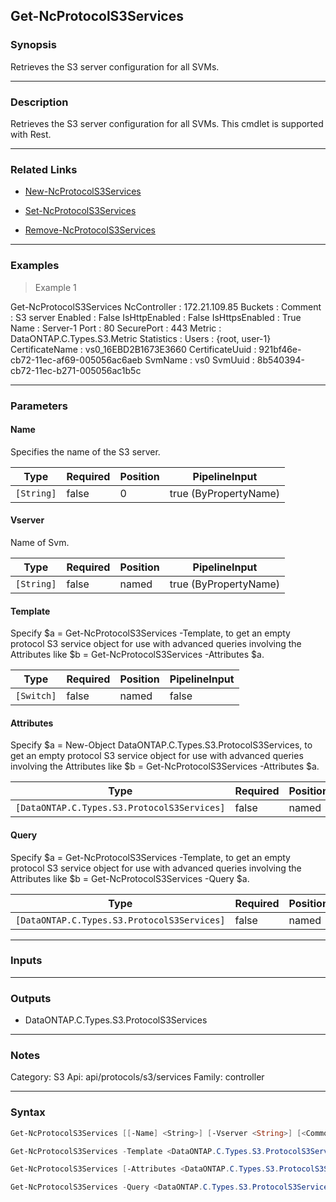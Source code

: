 Get-NcProtocolS3Services
------------------------

### Synopsis
Retrieves the S3 server configuration for all SVMs.

---

### Description

Retrieves the S3 server configuration for all SVMs. This cmdlet is supported with Rest.

---

### Related Links
* [New-NcProtocolS3Services](New-NcProtocolS3Services)

* [Set-NcProtocolS3Services](Set-NcProtocolS3Services)

* [Remove-NcProtocolS3Services](Remove-NcProtocolS3Services)

---

### Examples
> Example 1

Get-NcProtocolS3Services
NcController    : 172.21.109.85
Buckets         :
Comment         : S3 server
Enabled         : False
IsHttpEnabled   : False
IsHttpsEnabled  : True
Name            : Server-1
Port            : 80
SecurePort      : 443
Metric          : DataONTAP.C.Types.S3.Metric
Statistics      :
Users           : {root, user-1}
CertificateName : vs0_16EBD2B1673E3660
CertificateUuid : 921bf46e-cb72-11ec-af69-005056ac6aeb
SvmName         : vs0
SvmUuid         : 8b540394-cb72-11ec-b271-005056ac1b5c

---

### Parameters
#### **Name**
Specifies the name of the S3 server.

|Type      |Required|Position|PipelineInput        |
|----------|--------|--------|---------------------|
|`[String]`|false   |0       |true (ByPropertyName)|

#### **Vserver**
Name of Svm.

|Type      |Required|Position|PipelineInput        |
|----------|--------|--------|---------------------|
|`[String]`|false   |named   |true (ByPropertyName)|

#### **Template**
Specify $a = Get-NcProtocolS3Services -Template, to get an empty protocol S3 service object for use with advanced queries involving the Attributes like $b = Get-NcProtocolS3Services -Attributes $a.

|Type      |Required|Position|PipelineInput|
|----------|--------|--------|-------------|
|`[Switch]`|false   |named   |false        |

#### **Attributes**
Specify $a = New-Object DataONTAP.C.Types.S3.ProtocolS3Services, to get an empty protocol S3 service object for use with advanced queries involving the Attributes like $b = Get-NcProtocolS3Services -Attributes $a.

|Type                                       |Required|Position|PipelineInput|
|-------------------------------------------|--------|--------|-------------|
|`[DataONTAP.C.Types.S3.ProtocolS3Services]`|false   |named   |false        |

#### **Query**
Specify $a = Get-NcProtocolS3Services -Template, to get an empty protocol S3 service object for use with advanced queries involving the Attributes like $b = Get-NcProtocolS3Services -Query $a.

|Type                                       |Required|Position|PipelineInput|
|-------------------------------------------|--------|--------|-------------|
|`[DataONTAP.C.Types.S3.ProtocolS3Services]`|false   |named   |false        |

---

### Inputs

---

### Outputs
* DataONTAP.C.Types.S3.ProtocolS3Services

---

### Notes
Category: S3
Api: api/protocols/s3/services
Family: controller

---

### Syntax
```PowerShell
Get-NcProtocolS3Services [[-Name] <String>] [-Vserver <String>] [<CommonParameters>]
```
```PowerShell
Get-NcProtocolS3Services -Template <DataONTAP.C.Types.S3.ProtocolS3Services> [<CommonParameters>]
```
```PowerShell
Get-NcProtocolS3Services [-Attributes <DataONTAP.C.Types.S3.ProtocolS3Services>] [<CommonParameters>]
```
```PowerShell
Get-NcProtocolS3Services -Query <DataONTAP.C.Types.S3.ProtocolS3Services> [<CommonParameters>]
```
